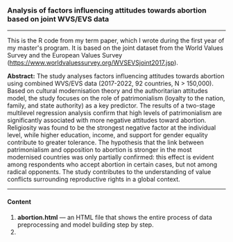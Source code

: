 ### Analysis of factors influencing attitudes towards abortion based on joint WVS/EVS data
----

This is the R code from my term paper, which I wrote during the first year of my master's program. It is based on the joint dataset from the World Values Survey and the European Values Survey (https://www.worldvaluessurvey.org/WVSEVSjoint2017.jsp).

**Abstract:** The study analyses factors influencing attitudes towards abortion using combined
WVS/EVS data (2017-2022, 92 countries, N > 150,000). Based on cultural modernisation theory
and the authoritarian attitudes model, the study focuses on the role of patrimonialism (loyalty to
the nation, family, and state authority) as a key predictor. The results of a two-stage multilevel
regression analysis confirm that high levels of patrimonialism are significantly associated with
more negative attitudes toward abortion. Religiosity was found to be the strongest negative factor
at the individual level, while higher education, income, and support for gender equality
contribute to greater tolerance. The hypothesis that the link between patrimonialism and
opposition to abortion is stronger in the most modernised countries was only partially confirmed:
this effect is evident among respondents who accept abortion in certain cases, but not among
radical opponents. The study contributes to the understanding of value conflicts surrounding
reproductive rights in a global context.

---

#### Content

1) **abortion.html** — an HTML file that shows the entire process of data preprocessing and model building step by step.
2) 
